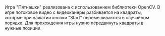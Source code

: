 Игра "Пятнашки" реализована с использованием библиотеки OpenCV. В игре потоковое видео с видеокаиеры разбивается на квадраты, которые при нажатии кнопки "Start" перемешиваются в случайном порядке. Для прохождения игры нужно передвинуть квадраты в нужные позиции.
